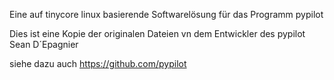 Eine auf tinycore linux basierende Softwarelösung für das Programm pypilot

Dies ist eine Kopie der originalen Dateien vn dem Entwickler des pypilot Sean D´Epagnier

siehe dazu auch https://github.com/pypilot
